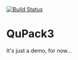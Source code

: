 [![Build Status](https://travis-ci.com/TNT-Samuel/QuPack3.svg?token=41sXU8QC5z1xGCktNske&branch=master)](https://travis-ci.com/TNT-Samuel/QuPack3)

# QuPack3
It's just a demo, for now...
